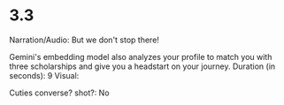 # 3.3

Narration/Audio: But we don't stop there! 

Gemini's embedding model also analyzes your profile to match you with  three scholarships and give you a headstart on  your journey.
Duration (in seconds): 9
Visual: <Carl view>

Cuties converse? 
shot?: No